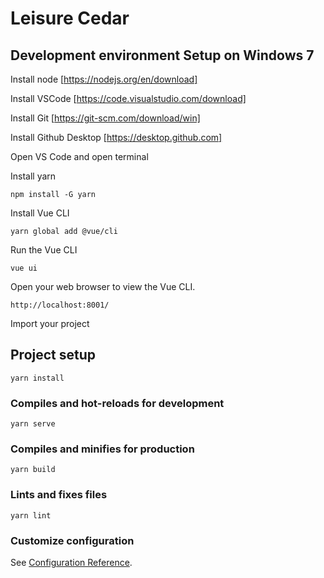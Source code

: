 # Leisure Cedar

## Development environment Setup on Windows 7

Install node [https://nodejs.org/en/download]

Install VSCode [https://code.visualstudio.com/download] 

Install Git [https://git-scm.com/download/win] 

Install Github Desktop [https://desktop.github.com] 

Open VS Code and open terminal

Install yarn

```
npm install -G yarn
```

Install Vue CLI
```
yarn global add @vue/cli
```

Run the Vue CLI
```
vue ui
```

Open your web browser to view the Vue CLI.

```
http://localhost:8001/
```

Import your project

## Project setup
```
yarn install
```

### Compiles and hot-reloads for development
```
yarn serve
```

### Compiles and minifies for production
```
yarn build
```

### Lints and fixes files
```
yarn lint
```

### Customize configuration
See [Configuration Reference](https://cli.vuejs.org/config/).
